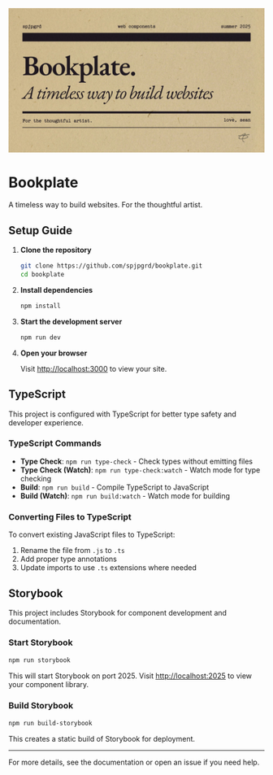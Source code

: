 ![Bookplate - A timeless way to build websites](/assets/spjpgrd-bookplate.jpg)

# Bookplate
A timeless way to build websites. For the thoughtful artist.

## Setup Guide

1. **Clone the repository**

   ```zsh
   git clone https://github.com/spjpgrd/bookplate.git
   cd bookplate
   ```

2. **Install dependencies**

   ```zsh
   npm install
   ```

3. **Start the development server**

   ```zsh
   npm run dev
   ```

4. **Open your browser**

   Visit [http://localhost:3000](http://localhost:3000) to view your site.

## TypeScript

This project is configured with TypeScript for better type safety and developer experience.

### TypeScript Commands

- **Type Check**: `npm run type-check` - Check types without emitting files
- **Type Check (Watch)**: `npm run type-check:watch` - Watch mode for type checking
- **Build**: `npm run build` - Compile TypeScript to JavaScript
- **Build (Watch)**: `npm run build:watch` - Watch mode for building

### Converting Files to TypeScript

To convert existing JavaScript files to TypeScript:
1. Rename the file from `.js` to `.ts`
2. Add proper type annotations
3. Update imports to use `.ts` extensions where needed

## Storybook

This project includes Storybook for component development and documentation.

### Start Storybook

```zsh
npm run storybook
```

This will start Storybook on port 2025. Visit [http://localhost:2025](http://localhost:2025) to view your component library.

### Build Storybook

```zsh
npm run build-storybook
```

This creates a static build of Storybook for deployment.

***

For more details, see the documentation or open an issue if you need help.
